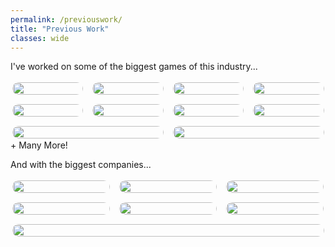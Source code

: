 ```yaml
---
permalink: /previouswork/
title: "Previous Work"
classes: wide
---
```


I've worked on some of the biggest games of this industry...

<div style="display: flex; flex-wrap: wrap; gap: 10px;">
  <div style="flex: 1 0 20%; margin: 2.5px;">
    <a href="{{ site.baseurl }}/assets/images/games/AAA.png">
      <img src="{{ site.baseurl }}/assets/images/games/AAA.png" style="width: 100%; border-radius: 10px;">
    </a>
  </div>
  <div style="flex: 1 0 20%; margin: 2.5px;">
    <a href="{{ site.baseurl }}/assets/images/games/AAA.png">
      <img src="{{ site.baseurl }}/assets/images/games/AAA.png" style="width: 100%; border-radius: 10px;">
    </a>
  </div>
  <div style="flex: 1 0 20%; margin: 2.5px;">
    <a href="{{ site.baseurl }}/assets/images/games/AAA.png">
      <img src="{{ site.baseurl }}/assets/images/games/AAA.png" style="width: 100%; border-radius: 10px;">
    </a>
  </div>
  <div style="flex: 1 0 20%; margin: 2.5px;">
    <a href="{{ site.baseurl }}/assets/images/games/fortnite.png">
      <img src="{{ site.baseurl }}/assets/images/games/fortnite.png" style="width: 100%; border-radius: 10px;">
    </a>
  </div>
  <div style="flex: 1 0 20%; margin: 2.5px;">
    <a href="{{ site.baseurl }}/assets/images/games/paragon.png">
      <img src="{{ site.baseurl }}/assets/images/games/paragon.png" style="width: 100%; border-radius: 10px;">
    </a>
  </div>
  <div style="flex: 1 0 20%; margin: 2.5px;">
    <a href="{{ site.baseurl }}/assets/images/games/sot.png">
      <img src="{{ site.baseurl }}/assets/images/games/sot.png" style="width: 100%; border-radius: 10px;">
    </a>
  </div>
  <div style="flex: 1 0 20%; margin: 2.5px;">
    <a href="{{ site.baseurl }}/assets/images/games/gtav.png">
      <img src="{{ site.baseurl }}/assets/images/games/gtav.png" style="width: 100%; border-radius: 10px;">
    </a>
  </div>
  <div style="flex: 1 0 20%; margin: 2.5px;">
    <a href="{{ site.baseurl }}/assets/images/games/firewall.png">
      <img src="{{ site.baseurl }}/assets/images/games/firewall.png" style="width: 100%; border-radius: 10px;">
    </a>
  </div>
  <div style="flex: 1 0 20%; margin: 2.5px;">
    <a href="{{ site.baseurl }}/assets/images/games/game-of-thrones.png">
      <img src="{{ site.baseurl }}/assets/images/games/game-of-thrones.png" style="width: 100%; border-radius: 10px;">
    </a>
  </div>
  <div style="flex: 1 0 20%; margin: 2.5px;">
    <a href="{{ site.baseurl }}/assets/images/games/bulk.png">
      <img src="{{ site.baseurl }}/assets/images/games/bulk.png" style="width: 100%; border-radius: 10px;">
    </a>
  </div>
</div>

<figcaption>+ Many More!</figcaption>

And with the biggest companies...

<div style="display: flex; flex-wrap: wrap; gap: 10px;">
  <div style="flex: 1 0 25%; margin: 2.5px;">
    <a href="{{ site.baseurl }}/assets/images/companies/2K.png">
      <img src="{{ site.baseurl }}/assets/images/companies/2K.png" style="width: 100%; border-radius: 10px;">
    </a>
  </div>
  <div style="flex: 1 0 25%; margin: 2.5px;">
    <a href="{{ site.baseurl }}/assets/images/companies/sega.png">
      <img src="{{ site.baseurl }}/assets/images/companies/sega.png" style="width: 100%; border-radius: 10px;">
    </a>
  </div>
  <div style="flex: 1 0 25%; margin: 2.5px;">
    <a href="{{ site.baseurl }}/assets/images/companies/xbox.png">
      <img src="{{ site.baseurl }}/assets/images/companies/xbox.png" style="width: 100%; border-radius: 10px;">
    </a>
  </div>
  <div style="flex: 1 0 25%; margin: 2.5px;">
    <a href="{{ site.baseurl }}/assets/images/companies/disney.png">
      <img src="{{ site.baseurl }}/assets/images/companies/disney.png" style="width: 100%; border-radius: 10px;">
    </a>
  </div>
  <div style="flex: 1 0 25%; margin: 2.5px;">
    <a href="{{ site.baseurl }}/assets/images/companies/google.png">
      <img src="{{ site.baseurl }}/assets/images/companies/google.png" style="width: 100%; border-radius: 10px;">
    </a>
  </div>
  <div style="flex: 1 0 25%; margin: 2.5px;">
    <a href="{{ site.baseurl }}/assets/images/companies/gearbox.png">
      <img src="{{ site.baseurl }}/assets/images/companies/gearbox.png" style="width: 100%; border-radius: 10px;">
    </a>
  </div>
  <div style="flex: 1 0 25%; margin: 2.5px;">
    <a href="{{ site.baseurl }}/assets/images/companies/sds.png">
      <img src="{{ site.baseurl }}/assets/images/companies/sds.png" style="width: 100%; border-radius: 10px;">
    </a>
  </div>
</div>
